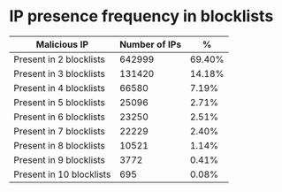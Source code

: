 # IP presence frequency in blocklists
| Malicious IP | Number of IPs | % |
|----|----|----|
| Present in 2 blocklists | 642999 | 69.40% |
| Present in 3 blocklists | 131420 | 14.18% |
| Present in 4 blocklists | 66580 | 7.19% |
| Present in 5 blocklists | 25096 | 2.71% |
| Present in 6 blocklists | 23250 | 2.51% |
| Present in 7 blocklists | 22229 | 2.40% |
| Present in 8 blocklists | 10521 | 1.14% |
| Present in 9 blocklists | 3772 | 0.41% |
| Present in 10 blocklists | 695 | 0.08% |
